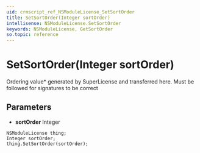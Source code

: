 ```yaml
---
uid: crmscript_ref_NSModuleLicense_SetSortOrder
title: SetSortOrder(Integer sortOrder)
intellisense: NSModuleLicense.SetSortOrder
keywords: NSModuleLicense, GetSortOrder
so.topic: reference
---
```


# SetSortOrder(Integer sortOrder)

Ordering value* generated by SuperLicense and transferred here. Must be followed for signatures to be correct

## Parameters

* **sortOrder** Integer

```crmscript
NSModuleLicense thing;
Integer sortOrder;
thing.SetSortOrder(sortOrder);
```

